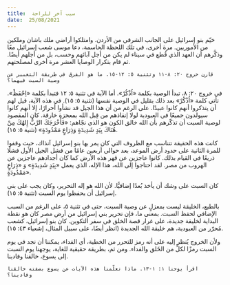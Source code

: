 ```yaml
---
title:  سبب آخر للراحة
date:  25/08/2021
---
```


خيّم بنو إسرائيل على الجانب الشرقي من الأردن. وامتلكوا أراضي ملك باشان وملكين من الأموريين. مرة أخرى، في تلك اللحظة الحاسمة، دعا موسى شعب إسرائيل معًا وذكَّرهم أن العهد الذي قُطع في سيناء لم يكن من أجل آبائهم وحسب، بل من أجلهم أيضًا. ثم قام بتكرار الوصايا العشر مرة أخرى لمصلحتهم.

`قارن خروج ٢٠: ٨-١١ وتثنية ٥: ١٢-١٥. ما هو الفرق في طريقة التعبير عن وصية السبت فيهما؟`

في خروج ٢٠: ٨، تبدأ الوصية بكلمة «اُذْكُرْ». أما الآية في تثنية ٥: ١٢ فتبدأ بكلمة «اِحْفَظْ». تأتي كلمة «اُذْكُرْ» بعد ذلك بقليل في الوصية نفسها (تثنية ٥: ١٥). في هذه الآية، قيل لهم أن يتذكروا أنهم كانوا عبيدًا. على الرغم من أن هذا الجيل قد نشأوا أحرارًا، إلا أنهم كانوا سيولدون جميعًا في العبودية لولا إنقاذهم من قِبل الله بمعجزة خارقة. كان المقصود لوصية السبت أن تذكّرهم بأن الله خالق الكون هو الذي نجّاهم: «فَأَخْرَجَكَ الرَّبُّ إِلهُكَ مِنْ هُنَاكَ بِيَدٍ شَدِيدَةٍ وَذِرَاعٍ مَمْدُودَةٍ» (تثنية ٥: ١٥).

كانت هذه الحقيقة تتناسب مع الظروف التي كان يمر بها بنو إسرائيل آنذاك، حيث وقفوا للمرة الثانية على حدود أرض الموعد، بعد حوالي أربعين عامًا من فشل الجيل الأول فشلًا ذريعًا في القيام بذلك. كانوا عاجزين عن قهر هذه الأرض كما كان أجدادهم عاجزين عن الهروب من مصر. لقد احتاجوا إلى الله، هذا الإله، الذي يعمل «بِيَدٍ شَدِيدَةٍ» وَ «ذِرَاعٍ مَمْدُودَةٍ».

كان السبت على وشك أن يأخذ بُعدًا إضافيًّا. لأن الله هو إله التحرير، وكان يجب على بني إسرائيل أن يحفظوا يوم السبت (تثنية ٥: ١٥).

بالطبع، الخليقة ليست بمعزلٍ عن وصية السبت، حتى في تثنية ٥، على الرغم من السبب الإضافي لحفظ السبت. بمعنى ما، فإن تحرير بني إسرائيل من أرض مصر كان هو نقطة البداية لخليقة جديدة، على غرار قصة الخلق في سفر التكوين. كان بنو إسرائيل، كشعب مُحرّر من العبودية، هم خليقة الله الجديدة (انظر أيضًا، على سبيل المثال، إشعياء ٤٣: ١٥).

ولأن الخروج يُنظر إليه على أنه رمز للتحرر من الخطية، أي الفداء، يمكننا أن نجد في يوم السبت رمزًا لكلٍّ من الخَلق والفداء. ومن ثم، بطريقة حقيقية للغاية، يوجهنا يوم السبت إلى يسوع، خالقنا وفادينا.

`اقرأ يوحنا ١: ١-١٣. ماذا تعلّمنا هذه الآيات عن يسوع بصفته خالقنا وفادينا؟`